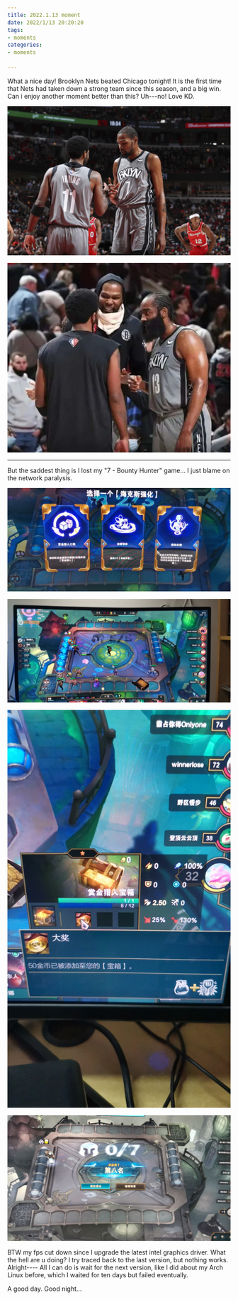 ```yaml
---
title: 2022.1.13 moment
date: 2022/1/13 20:20:20
tags:
- moments
categories:
- moments

---
```


What a nice day! Brooklyn Nets beated Chicago tonight! It is the first time that Nets had taken down a strong team since this season, and a big win. Can i enjoy another moment better than this? Uh---no! Love KD.

![](2022-1-13/2022-1-13_1.jpg)

![](2022-1-13/2022-1-13_2.jpg)

------

But the saddest thing is I lost my "7 - Bounty Hunter" game... I just blame on the network paralysis. 

![](2022-1-13/2022-1-13_3.jpg)

![](2022-1-13/2022-1-13_4.jpg)

![](2022-1-13/2022-1-13_5.jpg)

![](2022-1-13/2022-1-13_6.jpg)

BTW my fps cut down since I upgrade the latest intel graphics driver. What the hell are u doing? I try traced back to the last version, but nothing works. Alright---- All I can do is wait for the next version, like I did about my Arch Linux before, which I waited for ten days but failed eventually.

A good day. Good night...

